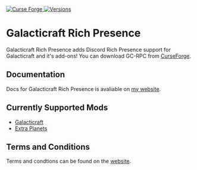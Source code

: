 [![Curse Forge](http://cf.way2muchnoise.eu/short_315405_downloads.svg) ![Versions](https://img.shields.io/badge/For%20MC-1.10.2-red.svg?style=flat-square)](https://minecraft.curseforge.com/projects/galacticraft-rpc)
# Galacticraft Rich Presence
Galacticraft Rich Presence adds Discord Rich Presence support for Galacticraft and it's add-ons!
You can download GC-RPC from [CurseForge](https://minecraft.curseforge.com/projects/galacticraft-rpc).

## Documentation
Docs for Galacticraft Rich Presence is avaliable on [my website](https://joezwet.me/Galacticraft-RPC).

## Currently Supported Mods
* [Galacticraft](https://micdoodle8.com/mods/galacticraft)
* [Extra Planets](https://minecraft.curseforge.com/projects/extraplanets)

## Terms and Conditions
Terms and condtions can be found on the [website](https://joezwet.me/Galacticraft-RPC/terms-and-conditions).